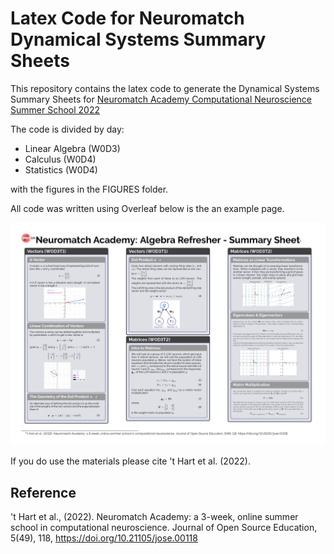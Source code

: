# Latex Code for Neuromatch Dynamical Systems Summary Sheets

This repository contains the latex code to generate the Dynamical Systems Summary Sheets for [Neuromatch Academy Computational Neuroscience Summer School 2022](https://compneuro.neuromatch.io/tutorials/intro.html)

The code is divided by day:
+ Linear Algebra (W0D3)
+ Calculus (W0D4)
+ Statistics (W0D4)

with the figures in the FIGURES folder.

All code was written using Overleaf below is the an example page.


![W0D3](W0D3_Pre_Course_Algebra.png)



If you do use the materials please cite 't Hart et al. (2022).

## Reference 
't Hart et al., (2022). Neuromatch Academy: a 3-week, online summer school in computational neuroscience. Journal of Open Source Education, 5(49), 118, https://doi.org/10.21105/jose.00118
